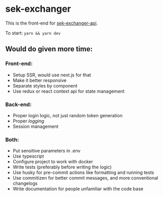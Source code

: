 # sek-exchanger

This is the front-end for [sek-exchanger-api](https://github.com/YoucefChihi/sek-exchanger-api).

To start: `yarn && yarn dev`

## Would do given more time:

### Front-end:

- Setup SSR, would use next.js for that
- Make it better responsive
- Separate styles by component
- Use redux or react context api for state management

### Back-end:

- Proper login logic, not just random token generation
- Proper <em>logging</em>
- Session management

### Both:

- Put sensitive parameters in .env
- Use typescript
- Configure project to work with docker
- Write tests (preferably before writing the logic)
- Use husky for pre-commit actions like formatting and running tests
- Use commitizen for better commit messages, and more conventional changelogs
- Write documentation for people unfamiliar with the code base
